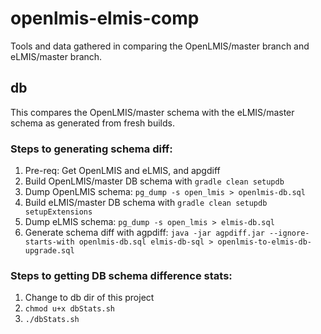 # openlmis-elmis-comp

Tools and data gathered in comparing the OpenLMIS/master branch and eLMIS/master branch.

## db

This compares the OpenLMIS/master schema with the eLMIS/master schema as generated from fresh builds.

### Steps to generating schema diff:
1. Pre-req: Get OpenLMIS and eLMIS, and apgdiff
2. Build OpenLMIS/master DB schema with `gradle clean setupdb`
3. Dump OpenLMIS schema:  `pg_dump -s open_lmis > openlmis-db.sql`
4. Build eLMIS/master DB schema with `gradle clean setupdb setupExtensions`
5. Dump eLMIS schema: `pg_dump -s open_lmis > elmis-db.sql`
6. Generate schema diff with agpdiff:  `java -jar agpdiff.jar --ignore-starts-with openlmis-db.sql elmis-db-sql > openlmis-to-elmis-db-upgrade.sql`

### Steps to getting DB schema difference stats:
1. Change to db dir of this project
2. `chmod u+x dbStats.sh`
3. `./dbStats.sh`
